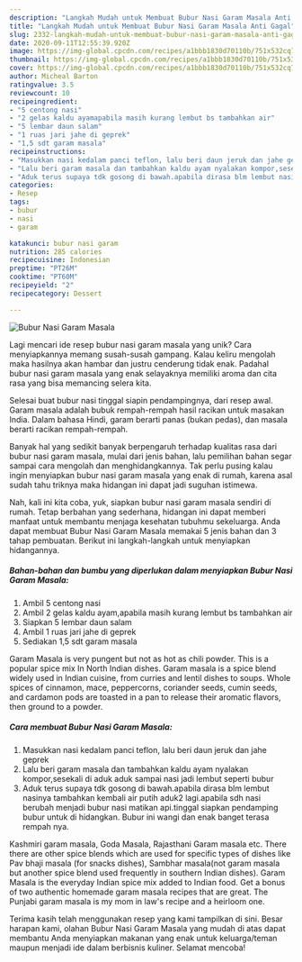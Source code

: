 ```yaml
---
description: "Langkah Mudah untuk Membuat Bubur Nasi Garam Masala Anti Gagal"
title: "Langkah Mudah untuk Membuat Bubur Nasi Garam Masala Anti Gagal"
slug: 2332-langkah-mudah-untuk-membuat-bubur-nasi-garam-masala-anti-gagal
date: 2020-09-11T12:55:39.920Z
image: https://img-global.cpcdn.com/recipes/a1bbb1830d70110b/751x532cq70/bubur-nasi-garam-masala-foto-resep-utama.jpg
thumbnail: https://img-global.cpcdn.com/recipes/a1bbb1830d70110b/751x532cq70/bubur-nasi-garam-masala-foto-resep-utama.jpg
cover: https://img-global.cpcdn.com/recipes/a1bbb1830d70110b/751x532cq70/bubur-nasi-garam-masala-foto-resep-utama.jpg
author: Micheal Barton
ratingvalue: 3.5
reviewcount: 10
recipeingredient:
- "5 centong nasi"
- "2 gelas kaldu ayamapabila masih kurang lembut bs tambahkan air"
- "5 lembar daun salam"
- "1 ruas jari jahe di geprek"
- "1,5 sdt garam masala"
recipeinstructions:
- "Masukkan nasi kedalam panci teflon, lalu beri daun jeruk dan jahe geprek"
- "Lalu beri garam masala dan tambahkan kaldu ayam nyalakan kompor,sesekali di aduk aduk sampai nasi jadi lembut seperti bubur"
- "Aduk terus supaya tdk gosong di bawah.apabila dirasa blm lembut nasinya tambahkan kembali air putih aduk2 lagi.apabila sdh nasi berubah menjadi bubur nasi matikan api.tinggal siapkan pendamping bubur untuk di hidangkan. Bubur ini wangi dan enak banget terasa rempah nya."
categories:
- Resep
tags:
- bubur
- nasi
- garam

katakunci: bubur nasi garam 
nutrition: 285 calories
recipecuisine: Indonesian
preptime: "PT26M"
cooktime: "PT60M"
recipeyield: "2"
recipecategory: Dessert

---
```



![Bubur Nasi Garam Masala](https://img-global.cpcdn.com/recipes/a1bbb1830d70110b/751x532cq70/bubur-nasi-garam-masala-foto-resep-utama.jpg)

Lagi mencari ide resep bubur nasi garam masala yang unik? Cara menyiapkannya memang susah-susah gampang. Kalau keliru mengolah maka hasilnya akan hambar dan justru cenderung tidak enak. Padahal bubur nasi garam masala yang enak selayaknya memiliki aroma dan cita rasa yang bisa memancing selera kita.

Selesai buat bubur nasi tinggal siapin pendampingnya, dari resep awal. Garam masala adalah bubuk rempah-rempah hasil racikan untuk masakan India. Dalam bahasa Hindi, garam berarti panas (bukan pedas), dan masala berarti racikan rempah-rempah.

Banyak hal yang sedikit banyak berpengaruh terhadap kualitas rasa dari bubur nasi garam masala, mulai dari jenis bahan, lalu pemilihan bahan segar sampai cara mengolah dan menghidangkannya. Tak perlu pusing kalau ingin menyiapkan bubur nasi garam masala yang enak di rumah, karena asal sudah tahu triknya maka hidangan ini dapat jadi suguhan istimewa.


Nah, kali ini kita coba, yuk, siapkan bubur nasi garam masala sendiri di rumah. Tetap berbahan yang sederhana, hidangan ini dapat memberi manfaat untuk membantu menjaga kesehatan tubuhmu sekeluarga. Anda dapat membuat Bubur Nasi Garam Masala memakai 5 jenis bahan dan 3 tahap pembuatan. Berikut ini langkah-langkah untuk menyiapkan hidangannya.

<!--inarticleads1-->

##### Bahan-bahan dan bumbu yang diperlukan dalam menyiapkan Bubur Nasi Garam Masala:

1. Ambil 5 centong nasi
1. Ambil 2 gelas kaldu ayam,apabila masih kurang lembut bs tambahkan air
1. Siapkan 5 lembar daun salam
1. Ambil 1 ruas jari jahe di geprek
1. Sediakan 1,5 sdt garam masala


Garam Masala is very pungent but not as hot as chili powder. This is a popular spice mix In North Indian dishes. Garam masala is a spice blend widely used in Indian cuisine, from curries and lentil dishes to soups. Whole spices of cinnamon, mace, peppercorns, coriander seeds, cumin seeds, and cardamon pods are toasted in a pan to release their aromatic flavors, then ground to a powder. 

<!--inarticleads2-->

##### Cara membuat Bubur Nasi Garam Masala:

1. Masukkan nasi kedalam panci teflon, lalu beri daun jeruk dan jahe geprek
1. Lalu beri garam masala dan tambahkan kaldu ayam nyalakan kompor,sesekali di aduk aduk sampai nasi jadi lembut seperti bubur
1. Aduk terus supaya tdk gosong di bawah.apabila dirasa blm lembut nasinya tambahkan kembali air putih aduk2 lagi.apabila sdh nasi berubah menjadi bubur nasi matikan api.tinggal siapkan pendamping bubur untuk di hidangkan. Bubur ini wangi dan enak banget terasa rempah nya.


Kashmiri garam masala, Goda Masala, Rajasthani Garam masala etc. There there are other spice blends which are used for specific types of dishes like Pav bhaji masala (for snacks dishes), Sambhar masala(not garam masala but another spice blend used frequently in southern Indian dishes). Garam Masala is the everyday Indian spice mix added to Indian food. Get a bonus of two authentic homemade garam masala recipes that are great. The Punjabi garam masala is my mom in law&#39;s recipe and a heirloom one. 

Terima kasih telah menggunakan resep yang kami tampilkan di sini. Besar harapan kami, olahan Bubur Nasi Garam Masala yang mudah di atas dapat membantu Anda menyiapkan makanan yang enak untuk keluarga/teman maupun menjadi ide dalam berbisnis kuliner. Selamat mencoba!
